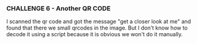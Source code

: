 ### CHALLENGE 6 - Another QR CODE ###
I scanned the qr code and got the message "get a closer look at me" and found that there we small qrcodes in the image.  But I don't know how to decode it using a script because it is obvious we won't do it manually.
